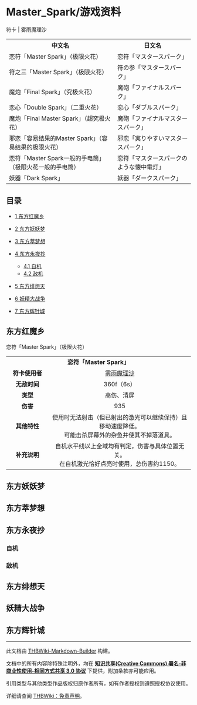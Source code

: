 # Master_Spark/游戏资料

<!-- source html: G:\repos\THBWiki-Markdown-Builder\THBWikiMarkdown\Temp\main\2\2a\ns0%3AMaster_Spark%2F%E6%B8%B8%E6%88%8F%E8%B5%84%E6%96%99.html -->

符卡 | 雾雨魔理沙


<table>

<tbody><tr>
<th>中文名</th>
<th>日文名
</th></tr>
<tr>
<td>恋符「Master Spark」（极限火花）</td>
<td>恋符「マスタースパーク」
</td></tr>
<tr>
<td>符之三「Master Spark」（极限火花）</td>
<td>符の参「マスタースパーク」
</td></tr>
<tr>
<td>魔炮「Final Spark」（究极火花）</td>
<td>魔砲「ファイナルスパーク」
</td></tr>
<tr>
<td>恋心「Double Spark」（二重火花）</td>
<td>恋心「ダブルスパーク」
</td></tr>
<tr>
<td>魔炮「Final Master Spark」（超究极火花）</td>
<td>魔砲「ファイナルマスタースパーク」
</td></tr>
<tr>
<td>邪恋「容易结果的Master Spark」（容易结果的极限火花）</td>
<td>邪恋「実りやすいマスタースパーク」
</td></tr>
<tr>
<td>恋符「Master Spark一般的手电筒」（极限火花一般的手电筒）</td>
<td>恋符「マスタースパークのような懐中電灯」
</td></tr>
<tr>
<td>妖器「Dark Spark」</td>
<td>妖器「ダークスパーク」
</td></tr></tbody></table>


## 目录

- [1 东方红魔乡](#东方红魔乡)
- [2 东方妖妖梦](#东方妖妖梦)
- [3 东方萃梦想](#东方萃梦想)
- [4 东方永夜抄](#东方永夜抄)

  - [4.1 自机](#自机)
  - [4.2 敌机](#敌机)



- [5 东方绯想天](#东方绯想天)
- [6 妖精大战争](#妖精大战争)
- [7 东方辉针城](#东方辉针城)




## 东方红魔乡
[](./文件-恋符「Master_Spark」（红魔乡）.png.md)  [](./文件-恋符「Master_Spark」（红魔乡）.png.md)恋符「Master Spark」（极限火花）

<table>
<tbody><tr><td style="min-width:200px" colspan="4" align="center"><b>恋符「Master Spark」</b></td></tr><tr><td style="min-width:100px" colspan="2" align="center"><b>符卡使用者</b></td><td style="min-width:250px" colspan="2" align="center"><a href="./雾雨魔理沙.md" title="雾雨魔理沙">雾雨魔理沙</a></td></tr><tr><td style="min-width:100px" colspan="2" align="center"><b>无敌时间</b></td><td style="min-width:250px" colspan="2" align="center">360f（6s）</td></tr><tr><td style="min-width:100px" colspan="2" align="center"><b>类型</b></td><td style="min-width:250px" colspan="2" align="center">高伤、清屏</td></tr><tr><td style="min-width:100px" colspan="2" align="center"><b>伤害</b></td><td style="min-width:250px" colspan="2" align="center">935</td></tr><tr><td style="min-width:100px" colspan="2" align="center"><b>其他特性</b></td><td style="min-width:250px" colspan="2" align="center">使用时无法射击（但已射出的激光可以继续保持）且移动速度降低。<br>可能击杀屏幕外的杂鱼并使其不掉落道具。</td></tr><tr><td style="min-width:100px" colspan="2" align="center"><b>补充说明</b></td><td style="min-width:250px" colspan="2" align="center">自机水平线以上全域均有判定，伤害与具体位置无关。<br>在自机激光恰好点亮时使用，总伤害约1150。</td></tr>
</tbody></table>



## 东方妖妖梦
## 东方萃梦想
## 东方永夜抄
### 自机
### 敌机
## 东方绯想天
## 妖精大战争
## 东方辉针城




---

此文档由 [THBWiki-Markdown-Builder](https://github.com/Delsin-Yu/THBWiki-Markdown-Builder) 构建。

文档中的所有内容除特殊注明外，均在 [**知识共享(Creative Commons) 署名-非商业性使用-相同方式共享 3.0 协议**](https://creativecommons.org/licenses/by-sa/3.0/deed.zh-hans) 下提供，附加条款亦可能应用。

引用类型与其他类型作品版权归原作者所有，如有作者授权则遵照授权协议使用。

详细请查阅 [THBWiki：免责声明](https://thbwiki.cc/THBWiki:%E5%85%8D%E8%B4%A3%E5%A3%B0%E6%98%8E)。

